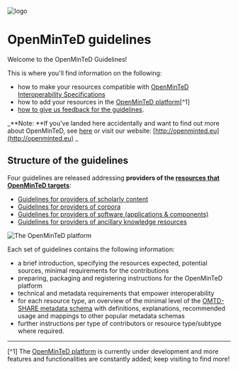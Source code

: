 ![logo](/assets/OpenMINTED_Tag_Color_small.png)

# OpenMinTeD guidelines

Welcome to the OpenMinTeD Guidelines!

This is where you'll find information on the following:

* how to make your resources compatible with [OpenMinTeD Interoperability Specifications](https://openminted.github.io/releases/interop-spec/)
* how to add your resources in the [OpenMinTeD platform](https:\\services.openminted.eu)[^1]
* [how to give us feedback for the guidelines](/contributing-to-the-guidelines.md).

_**Note: **If you've landed here accidentally and want to find out more about OpenMinTeD, see [here](/about-openminted.md) or visit our website: [http://openminted.eu](http://openminted.eu)
_

## Structure of the guidelines
Four guidelines are released addressing **providers of the [resources that OpenMinTeD targets](/about-openminted.md)**:

* [Guidelines for providers of scholarly content](/guidelines_for_providers_of_publications/README.md)
* [Guidelines for providers of corpora](/guidelines_for_providers_of_corpora/README.md)
* [Guidelines for providers of software (applications & components)](/guidelines_for_providers_of_sw_resources/README.md)
* [Guidelines for providers of ancillary knowledge resources](/guidelines_for_providers_of_ancillary_resources/README.md)

![The OpenMinTeD platform](/assets/1.png)

Each set of guidelines contains the following information:
* a brief introduction, specifying the resources expected, potential sources, minimal requirements for the contributions
* preparing, packaging and registering instructions for the OpenMinTeD platform
* technical and metadata requirements that empower interoperability
* for each resource type, an overview of the minimal level of the [OMTD-SHARE metadata schema](/the_omtd-share_metadata_schema.md) with definitions, explanations, recommended usage and mappings to other popular  metadata schemas
* further instructions per type of contributors or resource type/subtype where required.

---
[^1] The [OpenMinTeD platform](https://services.openminted.eu) is currently under development and more features and functionalities are constantly added; keep visiting to find more!
